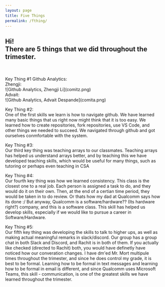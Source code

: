 ```yaml
---
layout: page
title: Five Things
permalink: /fthing/
---
```



## Hi! <br> There are 5 things that we did throughout the trimester.
<br>



<br>
Key Thing #1
Github Analytics: <br>
Zhengji: <br>
 ![Github Analytics, Zhengji Li](comitz.png) <br>
Advait: <br>
 ![Github Analytics, Advait Despande](comita.png) <br>


Key Thing #2: <br>
One of the first skills we learn is how to navigate github. We have learned many basic things that us right now might think that it is too easy. We learned how to create repositories, fork repositories, use VS Code, and other things we needed to succeed. We navigated through github and got ourselves conmfortable with the system. <br>

Key Thing #3: <br>
Our third key thing was teaching arrays to our classmates. Teaching arrays has helped us understand arrays better, and by teaching this we have developed teaching skills, which would be useful for many things, such as tutoring or perhaps even teaching in CSA

Key Thing #4: <br>
Our fourth key thing was how we learned consistency. This class is the closest one to a real job. Each person is assigned a task to do, and they would do it on their own. Then, at the end of a certian time period, they would be taken in to do review. Or thats how my dad at Qualcomm says how its done :/ But anyway, Qualcomm is a software/hardware?? (Its hardware right?) company, and this is a software class. This skill has helped us develop skills, especially if we would like to pursue a career in Software/Hardware. <br>

Key Thing #5: <br>
Our fifth key thing was developing the skills to talk to higher ups, as well as making actual meaningful remarks in slack/discord. Our group has a group chat in both Slack and Discord, and Rachit is in both of them. If you actually like checked (directed to Rachit) both, you would have definetly have noticed how our converation changes. I have dm'ed Mr. Mort multipule times throughout the trimester, and since he does control my grade, it is best to be formal. Learning how to be formal in text messages and learning how to be formal in email is different, and since Qualcomm uses Microsoft Teams, this skill - communication, is one of the greatest skills we have learned throughout the trimester.